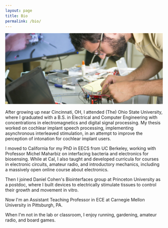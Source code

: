 ```yaml
---
layout: page
title: Bio
permalink: /bio/
---
```


<img src="/img/bio_banner.png" alt="Building a robot for online circuits course">


After growing up near Cincinnati, OH, I attended (The) Ohio State University, where I graduated with a B.S. in Electrical and Computer Engineering with concentrations in electromagnetics and digital signal processing.
My thesis worked on cochlear implant speech processing, implementing asynchronous interleaved stimulation, in an attempt to improve the perception of intonation for cochlear implant users.

I moved to California for my PhD in EECS from UC Berkeley, working with Professor Michel Maharbiz on interfacing bacteria and electronics for biosensing.
While at Cal, I also taught and developed curricula for courses in electronic circuits, amateur radio, and introductory mechanics, including a massively open online course about electronics.

Then I joined Daniel Cohen's Biointerfaces group at Princeton University as a postdoc, where I built devices to electrically stimulate tissues to control their growth and movement in vitro.

Now I'm an Assistant Teaching Professor in ECE at Carnegie Mellon University in Pittsburgh, PA.

When I'm not in the lab or classroom, I enjoy running, gardening, amateur radio, and board games.